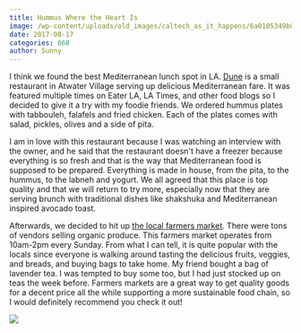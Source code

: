 ```yaml
---
title: Hummus Where the Heart Is
image: /wp-content/uploads/old_images/caltech_as_it_happens/6a0105349b8251970b01bb09b1bfae970d.jpg
date: 2017-08-17
categories: 668
author: Sunny
---
```





I think we found the best Mediterranean lunch spot in LA. [Dune](https://www.yelp.com/biz/dune-los-angeles) is a small restaurant in Atwater
Village serving up delicious Mediterranean fare. It was featured multiple times on Eater LA, LA Times, and other food blogs so I decided to give it a try with my foodie friends. We ordered hummus plates with tabbouleh, falafels and fried chicken. Each of the plates comes with salad, pickles, olives and a side of pita.




I am in love with this restaurant because I was watching an interview with the owner, and he said that the restaurant doesn't have a freezer because everything is so fresh and that is the way that Mediterranean food is supposed to be prepared. Everything is made in house, from the pita, to the hummus, to the labneh and yogurt. We all agreed that this place is top quality and that we will return to try more, especially now that they are serving brunch with traditional dishes like shakshuka and Mediterranean inspired avocado toast.


Afterwards, we decided to hit up [the local farmers market](https://seela.org/markets-atwater-village/). There were tons of vendors selling organic produce. This farmers market operates from 10am-2pm every Sunday. From what I can tell, it is quite popular with the locals since everyone is walking around tasting the delicious fruits, veggies, and breads, and buying bags to take home. My friend bought a bag of lavender tea. I was tempted to buy some too, but I had just stocked up on teas the week before. Farmers markets are a great way to get quality goods for a decent price all the while supporting a more sustainable food chain, so I would definitely recommend you check it out!


![](/old_images/caltech_as_it_happens/6a0105349b8251970b01b7c90e836a970b.jpg)


